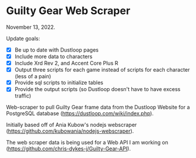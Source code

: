 # Guilty Gear Web Scraper

November 13, 2022.

Update goals:
- [x] Be up to date with Dustloop pages
- [x] Include more data to characters
- [x] Include Xrd Rev 2, and Accent Core Plus R
- [x] Output three scripts for each game instead of scripts for each character (less of a pain)
- [x] Provide sql scripts to initialize tables
- [x] Provide the output scripts (so Dustloop doesn't have to have excess traffic)

Web-scraper to pull Guilty Gear frame data from the Dustloop Website for a PostgreSQL database (https://dustloop.com/wiki/index.php).

Initially based off of Ania Kubow's nodejs webscraper (https://github.com/kubowania/nodejs-webscraper).

The web scraper data is being used for a Web API I am working on (https://github.com/chris-dykes-j/Guilty-Gear-API).
